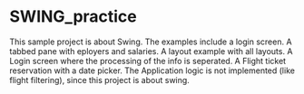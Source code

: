 # SWING_practice

This sample project is about Swing.
The examples include a login screen.
A tabbed pane with eployers and salaries.
A layout example with all layouts.
A Login screen where the processing of the info is seperated.
A Flight ticket reservation with a date picker.
The Application logic is not implemented (like flight filtering), since this project is about swing.
